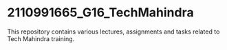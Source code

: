 # 2110991665_G16_TechMahindra  

This repository contains various lectures, assignments and tasks related to Tech Mahindra training.  